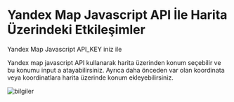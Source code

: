 # Yandex Map Javascript API İle Harita Üzerindeki Etkileşimler

Yandex Map Javascript API_KEY iniz ile

Yandex map javascript API kullanarak harita üzerinden konum seçebilir ve bu konumu input a atayabilirsiniz.
Ayrıca daha önceden var olan koordinata veya koordinatlara harita üzerinde konum ekleyebilirsiniz.

![bilgiler](http://sarmalyazilim.com/main.gif)
